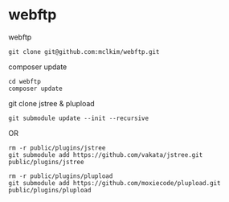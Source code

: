 # webftp
webftp

```
git clone git@github.com:mclkim/webftp.git
```

composer update
```
cd webftp
composer update
```

git clone jstree & plupload 
```
git submodule update --init --recursive
```

OR
```
rm -r public/plugins/jstree
git submodule add https://github.com/vakata/jstree.git public/plugins/jstree

rm -r public/plugins/plupload
git submodule add https://github.com/moxiecode/plupload.git public/plugins/plupload
```

